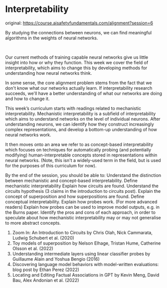 # Interpretability

original: https://course.aisafetyfundamentals.com/alignment?session=6

By studying the connections between neurons, we can find meaningful algorithms in the weights of neural networks.

​

Our current methods of training capable neural networks give us little insight into how or why they function. This week we cover the field of interpretability, which aims to change this by developing methods for understanding how neural networks think.

In some sense, the core alignment problem stems from the fact that we don't know what our networks actually learn. If interpretability research succeeds, we'll have a better understanding of what our networks are doing and how to change it.

This week’s curriculum starts with readings related to mechanistic interpretability. Mechanistic interpretability is a subfield of interpretability which aims to understand networks on the level of individual neurons. After understanding neurons, we can identify how they construct increasingly complex representations, and develop a bottom-up understanding of how neural networks work.

It then moves onto an area we refer to as concept-based interpretability which focuses on techniques for automatically probing (and potentially modifying) human-interpretable concepts stored in representations within neural networks. (Note, this isn't a widely-used term in the field, but is used for the purposes of this curriculum for now).

By the end of the session, you should be able to:
Understand the distinction between mechanistic and concept-based interpretability.
Define mechanistic interpretability
Explain how circuits are found.
Understand the circuits hypothesis (3 claims in the introduction to circuits post).
Explain the concept of superposition and how superpositions are found.
Define conceptual interpretability.
Explain how probes work.
(For more advanced readers) Explain how probes can be used to improve model outputs, e.g. in the Burns paper.
Identify the pros and cons of each approach, in order to speculate about how mechanistic interpretability may or may not generalise to more abstract concepts.

1. Zoom In: An Introduction to Circuits by Chris Olah, Nick Cammarata, Ludwig Schubert et al. (2020)
2. Toy models of superposition by Nelson Elhage, Tristan Hume, Catherine Olsson et al. (2022)
3. Understanding intermediate layers using linear classifier probes by Guillaume Alain and Yoshua Bengio (2016)
4. Discovering language model behaviors with model-written evaluations: blog post by Ethan Perez (2022)
5. Locating and Editing Factual Associations in GPT by Kevin Meng, David Bau, Alex Andonian et al. (2022)
